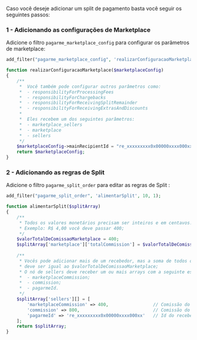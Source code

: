 Caso você deseje adicionar um split de pagamento basta você seguir os seguintes passos:

### 1 - Adicionando as configurações de Marketplace 
Adicione o filtro `pagarme_marketplace_config` para configurar os parâmetros de marketplace:

```php
add_filter("pagarme_marketplace_config", 'realizarConfiguracaoMarketplace', 10, 1);

function realizarConfiguracaoMarketplace($marketplaceConfig)
{
	/**
	 *	Você também pode configurar outros parâmetros como:
	 *	- responsibilityForProcessingFees
	 *	- responsibilityForChargebacks
	 *	- responsibilityForReceivingSplitRemainder
	 *	- responsibilityForReceivingExtrasAndDiscounts
	 *	
	 *	Eles recebem um dos seguintes parâmetros: 
	 *	- marketplace_sellers
	 *	- marketplace
	 *	- sellers
	 */
	$marketplaceConfig->mainRecipientId = "re_xxxxxxxxx0x00000xxxx000xx"; // Obrigatório | Valor do recipientId do Marketplace
	return $marketplaceConfig;
}
```

### 2 - Adicionando as regras de Split
Adicione o filtro `pagarme_split_order` para editar as regras de Split :

```php
add_filter("pagarme_split_order", 'alimentarSplit', 10, 1);

function alimentarSplit($splitArray)
{
	/**
	 * Todos os valores monetários precisam ser inteiros e em centavos. 
	 * Exemplo: R$ 4,00 você deve passar 400;
	 */
	$valorTotalDeComissaoMarketplace = 400;
	$splitArray['marketplace']['totalCommission'] = $valorTotalDeComissaoMarketplace; // Valor total de comissão destinado ao Marketplace
	
	/**
	 * Vocês pode adicionar mais de um recebedor, mas a soma de todos os marketplaceCommission 
	 * deve ser igual ao $valorTotalDeComissaoMarketplace;
	 * O nó de sellers deve receber um ou mais arrays com a seguinte estrutura de campos:
	 *  - marketplaceCommission; 
	 *  - commission; 
	 *  - pagarmeId.
	 */
	$splitArray['sellers'][] = [
		'marketplaceCommission' => 400, 				// Comissão do Marketplace
		'commission' => 800, 							// Comissão do recebedor
		'pagarmeId' => 're_xxxxxxxxx0x00000xxxx000xx' 	// Id do recebedor
	];
	return $splitArray;
}
```